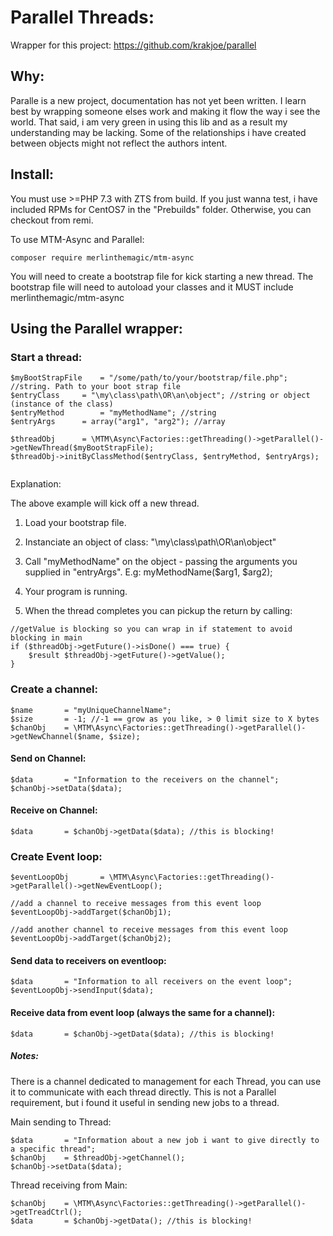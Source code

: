 # Parallel Threads:

Wrapper for this project: https://github.com/krakjoe/parallel

## Why:

Paralle is a new project, documentation has not yet been written. I learn best by wrapping someone elses work and making it flow the way i see the world. That said, i am very green in using this lib and as a result my understanding may be lacking. Some of the relationships i have created between objects might not reflect the authors intent.   

## Install:

You must use >=PHP 7.3 with ZTS from build. If you just wanna test, i have included RPMs for CentOS7 in the "Prebuilds" folder. Otherwise, you can checkout from remi.

To use MTM-Async and Parallel:

```
composer require merlinthemagic/mtm-async

```

You will need to create a bootstrap file for kick starting a new thread.
The bootstrap file will need to autoload your classes and it MUST include merlinthemagic/mtm-async 


## Using the Parallel wrapper:

### Start a thread:


```
$myBootStrapFile	= "/some/path/to/your/bootstrap/file.php"; //string. Path to your boot strap file
$entryClass		= "\my\class\path\OR\an\object"; //string or object (instance of the class)
$entryMethod		= "myMethodName"; //string
$entryArgs		= array("arg1", "arg2"); //array

$threadObj 		= \MTM\Async\Factories::getThreading()->getParallel()->getNewThread($myBootStrapFile);
$threadObj->initByClassMethod($entryClass, $entryMethod, $entryArgs);
			
```

Explanation:

The above example will kick off a new thread.

1) Load your bootstrap file.

2) Instanciate an object of class: "\my\class\path\OR\an\object"

3) Call "myMethodName" on the object - passing the arguments you supplied in "entryArgs". E.g: myMethodName($arg1, $arg2);

4) Your program is running.

5) When the thread completes you can pickup the return by calling:

```
//getValue is blocking so you can wrap in if statement to avoid blocking in main
if ($threadObj->getFuture()->isDone() === true) {
	$result $threadObj->getFuture()->getValue();
}
```

### Create a channel:

```
$name		= "myUniqueChannelName"; 
$size		= -1; //-1 == grow as you like, > 0 limit size to X bytes
$chanObj	= \MTM\Async\Factories::getThreading()->getParallel()->getNewChannel($name, $size);
```

#### Send on Channel:
```
$data		= "Information to the receivers on the channel";
$chanObj->setData($data);
```

#### Receive on Channel:
```
$data		= $chanObj->getData($data); //this is blocking!
```

### Create Event loop:

```
$eventLoopObj		= \MTM\Async\Factories::getThreading()->getParallel()->getNewEventLoop();

//add a channel to receive messages from this event loop
$eventLoopObj->addTarget($chanObj1);

//add another channel to receive messages from this event loop
$eventLoopObj->addTarget($chanObj2);
```

#### Send data to receivers on eventloop:

```
$data		= "Information to all receivers on the event loop";
$eventLoopObj->sendInput($data);
```

#### Receive data from event loop (always the same for a channel):

```
$data		= $chanObj->getData($data); //this is blocking!
```

##### Notes:

There is a channel dedicated to management for each Thread, you can use it to communicate with each thread directly.
This is not a Parallel requirement, but i found it useful in sending new jobs to a thread. 

Main sending to Thread:

```
$data		= "Information about a new job i want to give directly to a specific thread";
$chanObj	= $threadObj->getChannel();
$chanObj->setData($data);
```

Thread receiving from Main:

```
$chanObj	= \MTM\Async\Factories::getThreading()->getParallel()->getTreadCtrl();
$data		= $chanObj->getData(); //this is blocking!
```